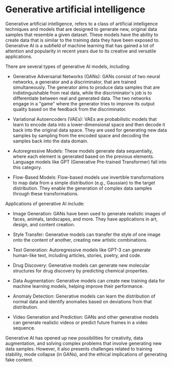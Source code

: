 # Generative artificial intelligence

Generative artificial intelligence, refers to a class of artificial intelligence techniques and models that are designed to generate new, original data samples that resemble a given dataset. These models have the ability to create data that is similar to the training data they have been exposed to. Generative AI is a subfield of machine learning that has gained a lot of attention and popularity in recent years due to its creative and versatile applications.

There are several types of generative AI models, including:

* Generative Adversarial Networks (GANs): GANs consist of two neural networks, a generator and a discriminator, that are trained simultaneously. The generator aims to produce data samples that are indistinguishable from real data, while the discriminator's job is to differentiate between real and generated data. The two networks engage in a "game" where the generator tries to improve its output quality based on the feedback from the discriminator.

* Variational Autoencoders (VAEs): VAEs are probabilistic models that learn to encode data into a lower-dimensional space and then decode it back into the original data space. They are used for generating new data samples by sampling from the encoded space and decoding the samples back into the data domain.

* Autoregressive Models: These models generate data sequentially, where each element is generated based on the previous elements. Language models like GPT (Generative Pre-trained Transformer) fall into this category.

* Flow-Based Models: Flow-based models use invertible transformations to map data from a simple distribution (e.g., Gaussian) to the target distribution. They enable the generation of complex data samples through these transformations.

Applications of generative AI include:

* Image Generation: GANs have been used to generate realistic images of faces, animals, landscapes, and more. They have applications in art, design, and content creation.

* Style Transfer: Generative models can transfer the style of one image onto the content of another, creating new artistic combinations.

* Text Generation: Autoregressive models like GPT-3 can generate human-like text, including articles, stories, poetry, and code.

* Drug Discovery: Generative models can generate new molecular structures for drug discovery by predicting chemical properties.

* Data Augmentation: Generative models can create new training data for machine learning models, helping improve their performance.

* Anomaly Detection: Generative models can learn the distribution of normal data and identify anomalies based on deviations from that distribution.

* Video Generation and Prediction: GANs and other generative models can generate realistic videos or predict future frames in a video sequence.

Generative AI has opened up new possibilities for creativity, data augmentation, and solving complex problems that involve generating new data samples. However, it also presents challenges related to training stability, mode collapse (in GANs), and the ethical implications of generating fake content.